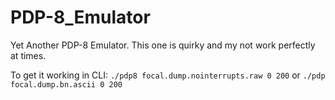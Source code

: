 # PDP-8_Emulator
Yet Another PDP-8 Emulator. This one is quirky and my not work perfectly at times.

To get it working in CLI:
`./pdp8 focal.dump.nointerrupts.raw 0 200`
or
`./pdp focal.dump.bn.ascii 0 200`

